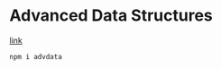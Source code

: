 # Advanced Data Structures
[link](https://drive.google.com/drive/folders/17BUPe-qA436em2St1FBWgXwAazVdyEk1?usp=sharing)


```
npm i advdata
```